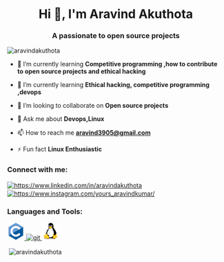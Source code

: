 <h1 align="center">Hi 👋, I'm Aravind Akuthota</h1>
<h3 align="center">A passionate to open source projects</h3>

<p align="left"> <img src="https://komarev.com/ghpvc/?username=aravindakuthota&label=Profile%20views&color=0e75b6&style=flat" alt="aravindakuthota" /> </p>

- 🔭 I’m currently learning **Competitive programming ,how to contribute to open source projects and ethical hacking**

- 🌱 I’m currently learning **Ethical hacking, competitive programming ,devops**

- 👯 I’m looking to collaborate on **Open source projects**

- 💬 Ask me about **Devops,Linux**

- 📫 How to reach me **aravind3905@gmail.com**

- ⚡ Fun fact **Linux Enthusiastic**

<h3 align="left">Connect with me:</h3>
<p align="left">
<a href="https://linkedin.com/in/https://www.linkedin.com/in/aravindakuthota" target="blank"><img align="center" src="https://raw.githubusercontent.com/rahuldkjain/github-profile-readme-generator/master/src/images/icons/Social/linked-in-alt.svg" alt="https://www.linkedin.com/in/aravindakuthota" height="30" width="40" /></a>
<a href="https://instagram.com/https://www.instagram.com/yours_aravindkumar/" target="blank"><img align="center" src="https://raw.githubusercontent.com/rahuldkjain/github-profile-readme-generator/master/src/images/icons/Social/instagram.svg" alt="https://www.instagram.com/yours_aravindkumar/" height="30" width="40" /></a>
</p>

<h3 align="left">Languages and Tools:</h3>
<p align="left"> <a href="https://www.cprogramming.com/" target="_blank" rel="noreferrer"> <img src="https://raw.githubusercontent.com/devicons/devicon/master/icons/c/c-original.svg" alt="c" width="40" height="40"/> </a> <a href="https://git-scm.com/" target="_blank" rel="noreferrer"> <img src="https://www.vectorlogo.zone/logos/git-scm/git-scm-icon.svg" alt="git" width="40" height="40"/> </a> <a href="https://www.linux.org/" target="_blank" rel="noreferrer"> <img src="https://raw.githubusercontent.com/devicons/devicon/master/icons/linux/linux-original.svg" alt="linux" width="40" height="40"/> </a> </p>

<p>&nbsp;<img align="center" src="https://github-readme-stats.vercel.app/api?username=aravindakuthota&show_icons=true&locale=en" alt="aravindakuthota" /></p>
